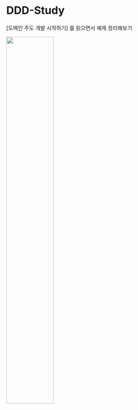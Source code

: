 # DDD-Study

[도메인 주도 개발 시작하기] 를 읽으면서 예제 정리해보기

<img src=https://user-images.githubusercontent.com/8328839/198189245-507a773e-bd50-4abd-96be-b7fc215c8306.png width="50%" height="50%">
